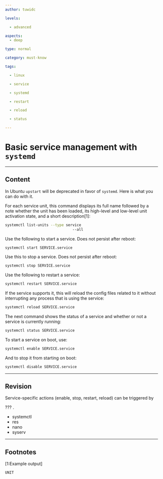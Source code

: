 ```yaml
---
author: tuwidc

levels:

  - advanced

aspects:
  - deep

type: normal

category: must-know

tags:

  - linux

  - service

  - systemd

  - restart

  - reload

  - status

---
```


# Basic service management with `systemd`

---
## Content

In Ubuntu `upstart` will be deprecated in favor of `systemd`. Here is what you can do with it.

For each service unit, this command displays its full name followed by a note whether the unit has been loaded, its high-level and low-level unit activation state, and a short description[1]:

```bash
systemctl list-units --type service
                               --all

```
Use the following to start a service. Does not persist after reboot:

```bash 
systemctl start SERVICE.service
```

Use this to stop a service. Does not persist after reboot:
```bash
systemctl stop SERVICE.service
```
Use the following to restart a service:

```bash
systemctl restart SERVICE.service
```
If the service supports it, this will reload the config files related to it without interrupting any process that is using the service:

```bash
systemctl reload SERVICE.service
```
The next command shows the status of a service and whether or not a service is currently running:

```bash
systemctl status SERVICE.service
```
To start a service on boot, use:
```bash
systemctl enable SERVICE.service
``` 

And to stop it from starting on boot:
```bash
systemctl disable SERVICE.service
```

---
## Revision

Service-specific actions (enable, stop, restart, reload) can be triggered by 

??? .


* systemctl
* res
* nano
* syserv

---
## Footnotes

[1:Example output]
```
UNIT
```
 
